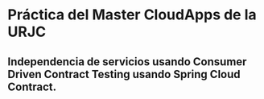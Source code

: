 # Práctica del Master CloudApps de la URJC

## Independencia de servicios usando Consumer Driven Contract Testing usando Spring Cloud Contract.

